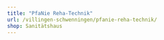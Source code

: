 ```yaml
---
title: "PfaNie Reha-Technik"
url: /villingen-schwenningen/pfanie-reha-technik/
shop: Sanitätshaus
---
```

